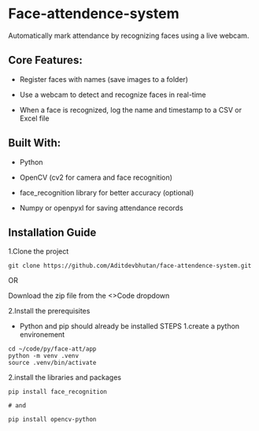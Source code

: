 # Face-attendence-system

Automatically mark attendance by recognizing faces using a live webcam.

## Core Features:

- Register faces with names (save images to a folder)

- Use a webcam to detect and recognize faces in real-time

- When a face is recognized, log the name and timestamp to a CSV or Excel file

## Built With:

- Python

- OpenCV (cv2 for camera and face recognition)

- face_recognition library for better accuracy (optional)

- Numpy or openpyxl for saving attendance records

## Installation Guide

1.Clone the project
```
git clone https://github.com/Aditdevbhutan/face-attendence-system.git
```
OR

Download the zip file from the <>Code dropdown 

2.Install the prerequisites
- Python and pip should already be installed
STEPS
1.create a python environement 
```
cd ~/code/py/face-att/app
python -m venv .venv
source .venv/bin/activate
```
2.install the libraries and packages
```
pip install face_recognition

# and 

pip install opencv-python
```

